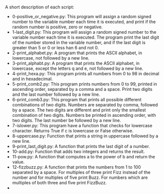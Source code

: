 A short description of each script:
+ 0-positive_or_negative.py: This program will assign a random signed number to the variable number each time it is executed, and print if the random number is positive, zero or negative.
+ 1-last_digit.py: This program will assign a random signed number to the variable number each time it is executed. The program print the last digit of the number stored in the variable number, and if the last digit is greater than 5 or 0 or less han 6 and not 0.
+ 2-print_alphabet.py: A program that prints the ASCII alphabet, in lowercase, not followed by a new line.
+ 3-print_alphabt.py: A program that prints the ASCII alphabet, in lowercase, except the letters q and e, not followed by a new line.
+ 4-print_hexa.py: This program prints all numbers from 0 to 98 in decimal and in hexadecimal.
+ 5-print_comb2.py: This program prints numbers from 0 to 99, printed in ascending order, separated by a comma and a space. Print two digits and the last number followed by a new line.
+ 6-print_comb3.py: This program that prints all possible different combinations of two digits. Numbers are separated by comma, followed by a space. The two digits are different and print only the smallest combination of two digits. Numbers be printed in ascending order, with two digits. The last number be followed by a new line.
+ 7-islower.py: This program have a function that checks for lowercase character. Returns True if c is lowercase or False otherwise.
+ 8-uppercase.py: Function that prints a string in uppercase followed by a new line.
+ 9-print_last_digit.py: A function that prints the last digit of a number.
+ 10-add.py: Function that adds two integers and returns the result.
+ 11-pow.py: A function that computes a to the power of b and return the value.
+ 12-fizzbuzz.py: A function that prints the numbers from 1 to 100 separated by a space. For multiples of three print Fizz instead of the number and for multiples of five print Buzz. For numbers which are multiples of both three and five print FizzBuzz.
+
